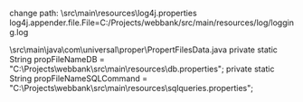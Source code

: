 change path:
\src\main\resources\log4j.properties
log4j.appender.file.File=C:/Projects/webbank/src/main/resources/log/logging.log

\src\main\java\com\universal\proper\PropertFilesData.java
private static String propFileNameDB = "C:\\Projects\\webbank\\src\\main\\resources\\db.properties";
private static String propFileNameSQLCommand = "C:\\Projects\\webbank\\src\\main\\resources\\sqlqueries.properties";


